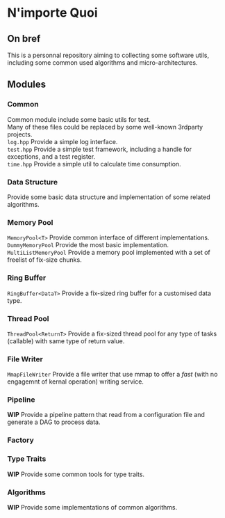 # N'importe Quoi

## On bref
This is a personnal repository aiming to collecting some software utils, including some common used algorithms and micro-architectures.

## Modules
### Common
Common module include some basic utils for test.  
Many of these files could be replaced by some well-known 3rdparty projects.  
`log.hpp` Provide a simple log interface.  
`test.hpp` Provide a simple test framework, including a handle for exceptions, and a test register.  
`time.hpp` Provide a simple util to calculate time consumption.

### Data Structure
Provide some basic data structure and implementation of some related algorithms.

### Memory Pool
`MemoryPool<T>` Provide common interface of different implementations.  
`DummyMemoryPool` Provide the most basic implementation.  
`MultiListMemoryPool` Provide a memory pool implemented with a set of freelist of fix-size
 chunks.

### Ring Buffer
`RingBuffer<DataT>` Provide a fix-sized ring buffer for a customised data type.

### Thread Pool
`ThreadPool<ReturnT>` Provide a fix-sized thread pool for any type of tasks (callable) with same type of return value.

### File Writer
`MmapFileWriter` Provide a file writer that use mmap to offer a *fast* (with no engagemnt of kernal operation) writing service.

### Pipeline
**WIP** Provide a pipeline pattern that read from a configuration file and generate a DAG to process data.

### Factory

### Type Traits
**WIP** Provide some common tools for type traits.

### Algorithms
**WIP** Provide some implementations of common algorithms.